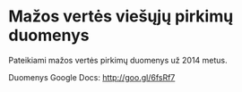 # Mažos vertės viešųjų pirkimų duomenys

Pateikiami mažos vertės pirkimų duomenys už 2014 metus.

Duomenys Google Docs: http://goo.gl/6fsRf7
